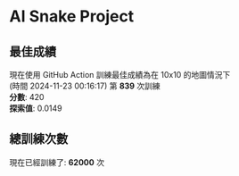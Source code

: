 
# AI Snake Project

## **最佳成績**
現在使用 GitHub Action 訓練最佳成績為在 10x10 的地圖情況下  
(時間 2024-11-23 00:16:17) 第 **839** 次訓練  
**分數**: 420  
**探索值**: 0.0149

## 總訓練次數
現在已經訓練了: **62000** 次
